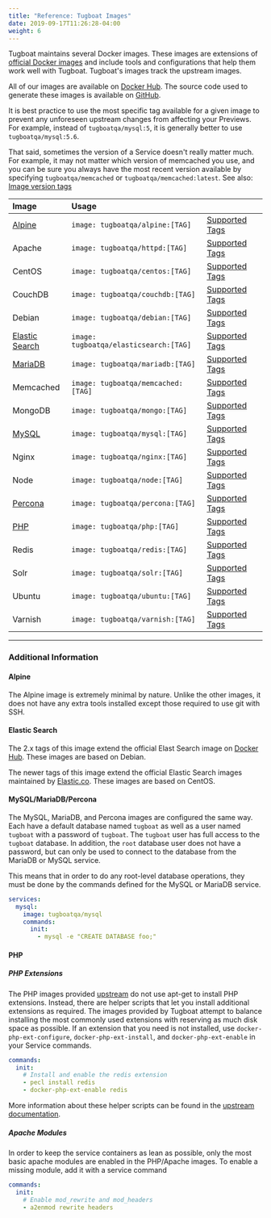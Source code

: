 ```yaml
---
title: "Reference: Tugboat Images"
date: 2019-09-17T11:26:28-04:00
weight: 6
---
```


Tugboat maintains several Docker images. These images are extensions of
[official Docker images](https://docs.docker.com/docker-hub/official_repos) and
include tools and configurations that help them work well with Tugboat.
Tugboat's images track the upstream images.

All of our images are available on
[Docker Hub](https://hub.docker.com/u/tugboatqa/). The source code used to
generate these images is available on
[GitHub](https://github.com/TugboatQA/images).

It is best practice to use the most specific tag available for a given image to
prevent any unforeseen upstream changes from affecting your Previews. For
example, instead of `tugboatqa/mysql:5`, it is generally better to use
`tugboatqa/mysql:5.6`.

That said, sometimes the version of a Service doesn't really matter much. For
example, it may not matter which version of memcached you use, and you can be
sure you always have the most recent version available by specifying
`tugboatqa/memcached` or `tugboatqa/memcached:latest`. See also:
[Image version tags](../service-images/index.md#docker-image-version-tags-primer)

| Image                             | Usage                                  |                                                                                              |
| :-------------------------------- | :------------------------------------- | -------------------------------------------------------------------------------------------- |
| [Alpine](#alpine)                 | `image: tugboatqa/alpine:[TAG]`        | [Supported Tags](https://github.com/TugboatQA/dockerfiles/blob/master/alpine/TAGS.md)        |
| Apache                            | `image: tugboatqa/httpd:[TAG]`         | [Supported Tags](https://github.com/TugboatQA/dockerfiles/blob/master/httpd/TAGS.md)         |
| CentOS                            | `image: tugboatqa/centos:[TAG]`        | [Supported Tags](https://github.com/TugboatQA/dockerfiles/blob/master/centos/TAGS.md)        |
| CouchDB                           | `image: tugboatqa/couchdb:[TAG]`       | [Supported Tags](https://github.com/TugboatQA/dockerfiles/blob/master/couchdb/TAGS.md)       |
| Debian                            | `image: tugboatqa/debian:[TAG]`        | [Supported Tags](https://github.com/TugboatQA/dockerfiles/blob/master/debian/TAGS.md)        |
| [Elastic Search](#elastic-search) | `image: tugboatqa/elasticsearch:[TAG]` | [Supported Tags](https://github.com/TugboatQA/dockerfiles/blob/master/elasticsearch/TAGS.md) |
| [MariaDB](#mysqlmariadbpercona)   | `image: tugboatqa/mariadb:[TAG]`       | [Supported Tags](https://github.com/TugboatQA/dockerfiles/blob/master/mariadb/TAGS.md)       |
| Memcached                         | `image: tugboatqa/memcached:[TAG]`     | [Supported Tags](https://github.com/TugboatQA/dockerfiles/blob/master/memcached/TAGS.md)     |
| MongoDB                           | `image: tugboatqa/mongo:[TAG]`         | [Supported Tags](https://github.com/TugboatQA/dockerfiles/blob/master/mongo/TAGS.md)         |
| [MySQL](#mysqlmariadbpercona)     | `image: tugboatqa/mysql:[TAG]`         | [Supported Tags](https://github.com/TugboatQA/dockerfiles/blob/master/mysql/TAGS.md)         |
| Nginx                             | `image: tugboatqa/nginx:[TAG]`         | [Supported Tags](https://github.com/TugboatQA/dockerfiles/blob/master/nginx/TAGS.md)         |
| Node                              | `image: tugboatqa/node:[TAG]`          | [Supported Tags](https://github.com/TugboatQA/dockerfiles/blob/master/node/TAGS.md)          |
| [Percona](#mysqlmariadbpercona)   | `image: tugboatqa/percona:[TAG]`       | [Supported Tags](https://github.com/TugboatQA/dockerfiles/blob/master/percona/TAGS.md)       |
| [PHP](#php)                       | `image: tugboatqa/php:[TAG]`           | [Supported Tags](https://github.com/TugboatQA/dockerfiles/blob/master/php/TAGS.md)           |
| Redis                             | `image: tugboatqa/redis:[TAG]`         | [Supported Tags](https://github.com/TugboatQA/dockerfiles/blob/master/redis/TAGS.md)         |
| Solr                              | `image: tugboatqa/solr:[TAG]`          | [Supported Tags](https://github.com/TugboatQA/dockerfiles/blob/master/solr/TAGS.md)          |
| Ubuntu                            | `image: tugboatqa/ubuntu:[TAG]`        | [Supported Tags](https://github.com/TugboatQA/dockerfiles/blob/master/ubuntu/TAGS.md)        |
| Varnish                           | `image: tugboatqa/varnish:[TAG]`       | [Supported Tags](https://github.com/TugboatQA/dockerfiles/blob/master/varnish/TAGS.md)       |

---

### Additional Information

#### Alpine

The Alpine image is extremely minimal by nature. Unlike the other images, it
does not have any extra tools installed except those required to use git with
SSH.

#### Elastic Search

The 2.x tags of this image extend the official Elast Search image on
[Docker Hub](https://hub.docker.com/_/elasticsearch/). These images are based on
Debian.

The newer tags of this image extend the official Elastic Search images
maintained by [Elastic.co](https://www.docker.elastic.co/). These images are
based on CentOS.

#### MySQL/MariaDB/Percona

The MySQL, MariaDB, and Percona images are configured the same way. Each have a
default database named `tugboat` as well as a user named `tugboat` with a
password of `tugboat`. The `tugboat` user has full access to the `tugboat`
database. In addition, the `root` database user does not have a password, but
can only be used to connect to the database from the MariaDB or MySQL service.

This means that in order to do any root-level database operations, they must be
done by the commands defined for the MySQL or MariaDB service.

```yaml
services:
  mysql:
    image: tugboatqa/mysql
    commands:
      init:
        - mysql -e "CREATE DATABASE foo;"
```

#### PHP

##### PHP Extensions

The PHP images provided [upstream](https://hub.docker.com/_/php/) do not use
apt-get to install PHP extensions. Instead, there are helper scripts that let
you install additional extensions as required. The images provided by Tugboat
attempt to balance installing the most commonly used extensions with reserving
as much disk space as possible. If an extension that you need is not installed,
use `docker-php-ext-configure`, `docker-php-ext-install`, and
`docker-php-ext-enable` in your Service commands.

```yaml
commands:
  init:
    # Install and enable the redis extension
    - pecl install redis
    - docker-php-ext-enable redis
```

More information about these helper scripts can be found in the
[upstream documentation](https://github.com/docker-library/docs/blob/master/php/README.md#how-to-install-more-php-extensions).

##### Apache Modules

In order to keep the service containers as lean as possible, only the most basic
apache modules are enabled in the PHP/Apache images. To enable a missing module,
add it with a service command

```yaml
commands:
  init:
    # Enable mod_rewrite and mod_headers
    - a2enmod rewrite headers
```
